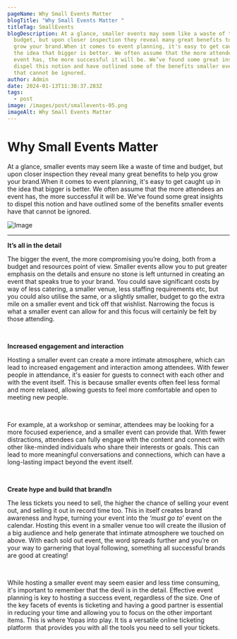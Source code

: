 ```yaml
---
pageName: Why Small Events Matter
blogTitle: "Why Small Events Matter "
titleTag: SmallEvents
blogDescription: At a glance, smaller events may seem like a waste of time and
  budget, but upon closer inspection they reveal many great benefits to help you
  grow your brand.When it comes to event planning, it's easy to get caught up in
  the idea that bigger is better. We often assume that the more attendees an
  event has, the more successful it will be. We’ve found some great insights to
  dispel this notion and have outlined some of the benefits smaller events have
  that cannot be ignored.
author: Admin
date: 2024-01-13T11:38:37.283Z
tags:
  - post
image: /images/post/smallevents-05.png
imageAlt: Why Small Events Matter
---
```

# Why Small Events Matter

At a glance, smaller events may seem like a waste of time and budget, but upon closer inspection they reveal many great benefits to help you grow your brand.When it comes to event planning, it's easy to get caught up in the idea that bigger is better. We often assume that the more attendees an event has, the more successful it will be. We’ve found some great insights to dispel this notion and have outlined some of the benefits smaller events have that cannot be ignored.

![Image](https://blog.quicket.com/wp-content/uploads/2023/04/SmallEvents-05.png)

- - -

**It’s all in the detail**

The bigger the event, the more compromising you’re doing, both from a budget and resources point of view. Smaller events allow you to put greater emphasis on the details and ensure no stone is left unturned in creating an event that speaks true to your brand. You could save significant costs by way of less catering, a smaller venue, less staffing requirements etc, but you could also utilise the same, or a slightly smaller, budget to go the extra mile on a smaller event and tick off that wishlist. Narrowing the focus is what a smaller event can allow for and this focus will certainly be felt by those attending. 

 

**Increased engagement and interaction**

Hosting a smaller event can create a more intimate atmosphere, which can lead to increased engagement and interaction among attendees. With fewer people in attendance, it's easier for guests to connect with each other and with the event itself. This is because smaller events often feel less formal and more relaxed, allowing guests to feel more comfortable and open to meeting new people.

 

For example, at a workshop or seminar, attendees may be looking for a more focused experience, and a smaller event can provide that. With fewer distractions, attendees can fully engage with the content and connect with other like-minded individuals who share their interests or goals. This can lead to more meaningful conversations and connections, which can have a long-lasting impact beyond the event itself.

 

**Create hype and build that brand!n** 

The less tickets you need to sell, the higher the chance of selling your event out, and selling it out in record time too. This in itself creates brand awareness and hype, turning your event into the ‘*must go to*’ event on the calendar. Hosting this event in a smaller venue too will create the illusion of a big audience and help generate that intimate atmosphere we touched on above. With each sold out event, the word spreads further and you’re on your way to garnering that loyal following, something all successful brands are good at creating! 

 

While hosting a smaller event may seem easier and less time consuming, it's important to remember that the devil is in the detail. Effective event planning is key to hosting a success event, regardless of the size. One of the key facets of events is ticketing and having a good partner is essential in reducing your time and allowing you to focus on the other important items. This is where Yopas into play. It tis a versatile online ticketing platform  that provides you with all the tools you need to sell your tickets.